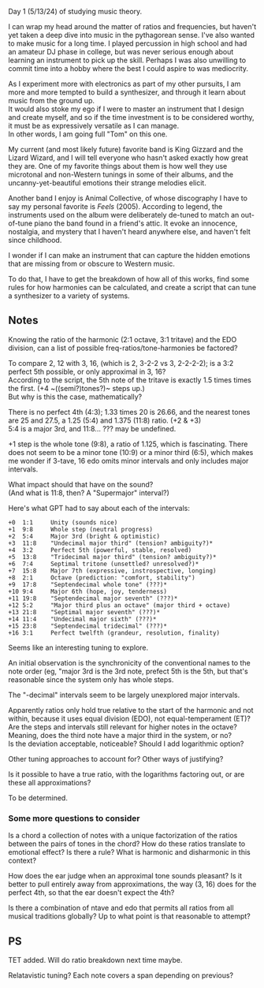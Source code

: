 
Day 1 (5/13/24) of studying music theory. <br>

I can wrap my head around the matter of ratios and frequencies,
but haven't yet taken a deep dive into music in the pythagorean sense.
I've also wanted to make music for a long time. 
I played percussion in high school and had an amateur DJ phase in college,
but was never serious enough about learning an instrument to pick up the
skill. Perhaps I was also unwilling to commit time into a hobby where the 
best I could aspire to was mediocrity.<br>

As I experiment more with electronics as part of my other pursuits, 
I am more and more tempted to build a synthesizer, and through it learn
about music from the ground up.<br>
It would also stoke my ego if I were to master an instrument that I design
and create myself, and so if the time investment is to be considered
worthy, it must be as expressively versatile as I can manage. <br>
In other words, I am going full "Tom" on this one. <br>

My current (and most likely future) favorite band is King Gizzard and the 
Lizard Wizard, and I will tell everyone who hasn't asked exactly how 
great they are. One of my favorite things about them is how well they 
use microtonal and non-Western tunings in some of their albums, and the 
uncanny-yet-beautiful emotions their strange melodies elicit. <br>

Another band I enjoy is Animal Collective, of whose discography 
I have to say my personal favorite is *Feels* (2005). 
According to legend, the instruments used on the album were deliberately 
de-tuned to match an out-of-tune piano the band found in a friend's attic.
It evoke an innocence, nostalgia, and mystery that I haven't heard 
anywhere else, and haven't felt since childhood. <br>

I wonder if I can make an instrument that can capture the hidden emotions 
that are missing from or obscure to Western music. <br>

To do that, I have to get the breakdown of how all of this works,
find some rules for how harmonies can be calculated,
and create a script that can tune a synthesizer to a variety of systems.
<br>

## Notes
Knowing the ratio of the harmonic (2:1 octave, 3:1 tritave) and the EDO 
division, can a list of possible freq-ratios/tone-harmonies be factored? 

To compare 2, 12 with 3, 16, (which is 2, 3-2-2 vs 3, 2-2-2-2);
is a 3:2 perfect 5th possible, or only approximal in 3, 16? <br>
According to the script, the 5th note of the tritave is exactly 1.5 times
times the first. (+4 ~((semi?)tones?)~ steps up.) <br>
But why is this the case, mathematically? <br>

There is no perfect 4th (4:3); 1.33 times 20 is 26.66, and the nearest
tones are 25 and 27.5, a 1.25 (5:4) and 1.375 (11:8) ratio. (+2 & +3) <br>
5:4 is a major 3rd, and 11:8... ??? may be undefined.

+1 step is the whole tone (9:8), a ratio of 1.125, which is fascinating.
There does not seem to be a minor tone (10:9) or a minor third (6:5),
which makes me wonder if 3-tave, 16 edo omits minor intervals and
only includes major intervals. <br>

What impact should that have on the sound? <br>
(And what is 11:8, then? A "Supermajor" interval?) <br>

Here's what GPT had to say about each of the intervals:
```
+0  1:1     Unity (sounds nice)
+1  9:8     Whole step (neutral progress)
+2  5:4     Major 3rd (bright & optimistic)
+3  11:8    "Undecimal major third" (tension? ambiguity?)*
+4  3:2     Perfect 5th (powerful, stable, resolved)
+5  13:8    "Tridecimal major third" (tension? ambiguity?)*
+6  7:4     Septimal tritone (unsettled? unresolved?)*
+7  15:8    Major 7th (expressive, instrospective, longing)
+8  2:1     Octave (prediction: "comfort, stability")
+9  17:8    "Septendecimal whole tone" (???)*
+10 9:4     Major 6th (hope, joy, tenderness)
+11 19:8    "Septendecimal major seventh" (???)*
+12 5:2     "Major third plus an octave" (major third + octave)    
+13 21:8    "Septimal major seventh" (???)*
+14 11:4    "Undecimal major sixth" (???)*
+15 23:8    "Septendecimal tridecimal" (???)*
+16 3:1     Perfect twelfth (grandeur, resolution, finality)
```
Seems like an interesting tuning to explore. <br>

An initial observation is the synchronicity of the conventional names to
the note order (eg, "major 3rd is the 3rd note, prefect 5th is the 5th, 
but that's reasonable since the system only has whole steps.

The "-decimal" intervals seem to be largely unexplored major intervals.

Apparently ratios only hold true relative to the start of the 
harmonic and not within, because it uses equal division (EDO), 
not equal-temperament (ET)? <br>
Are the steps and intervals still relevant for higher notes in the octave?
Meaning, does the third note have a major third in the system, or no? <br>
Is the deviation acceptable, noticeable?
Should I add logarithmic option? <br>

Other tuning approaches to account for? Other ways of justifying? <br>

Is it possible to have a true ratio, with the logarithms factoring out,
or are these all approximations? <br>

To be determined.

### Some more questions to consider
Is a chord a collection of notes with a unique factorization
of the ratios between the pairs of tones in the chord?
How do these ratios translate to emotional effect? Is there a rule?
What is harmonic and disharmonic in this context?

How does the ear judge when an approximal tone sounds pleasant?
Is it better to pull entirely away from approximations, the way (3, 16) 
does for the perfect 4th, so that the ear doesn't expect the 4th?

Is there a combination of ntave and edo that permits all ratios 
from all musical traditions globally?
Up to what point is that reasonable to attempt?


## PS
TET added. Will do ratio breakdown next time maybe.

Relatavistic tuning? Each note covers a span depending on previous?
